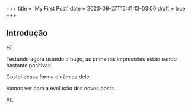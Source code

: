 +++
title = 'My First Post'
date = 2023-09-27T15:41:13-03:00
draft = true
+++

## Introdução

Hi!

Testando agora usando o hugo, as primeiras impressões estão sendo bastante
positivas.

Gostei dessa forma dinâmica dele. 

Vamos ver com a evolução dos novos posts.

Att.